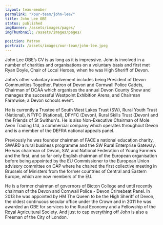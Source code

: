 ```yaml
---
layout: team-member
permalink: "/our-team/john-lee/"
title: John Lee OBE
status: published
imgBanner: /assets/images/pages/
imgThumbnail: /assets/images/pages/

position: Patron
portrait: /assets/images/our-team/john-lee.jpeg
---
```


John Lee OBE’s CV is as long as it is impressive.   John is involved in a number of charities and organisations on a voluntary basis and first met Ryan Doyle, Chair of Local Heroes, when he was High Sheriff of Devon.

John’s other voluntary involvement includes being President of Devon Communities Together, Patron of Devon and Cornwall Police Cadets, Chairman of DCAA which organises the annual Devon County Show and manages the successful Westpoint Exhibition Arena, and Chairman Farmwise; a Devon schools event.

He is currently a Trustee of South West Lakes Trust (SW), Rural Youth Trust (National), NFYFC (National), DFYFC (Devon), Rural Skills Trust (Devon) and the Friends of St Swithun's.  He is also Non-Executive Chairman of Mole Avon Trading Ltd, a commercial company which operates throughout Devon and is a member of the DEFRA national appeals panel.

Previously he was founder chairman of FACE a national education charity, SWARD a rural business programme and the SW Rural Enterprise Gateway.  He was chairman of Devon, SW, and National Federation of Young Farmers and the first, and so far only English chairman of the European organisation before being appointed by the EU Commissioner to the European Union advisory committee on CAP where he chaired the first collective meeting in Brussels of Ministers from the former countries of Central and Eastern Europe, which are now members of the EU.

He is a former chairman of governors of Bicton College and until recently chairman of the Devon and Cornwall Police - Devon Crimebeat Panel.  In 2013 he was appointed by HM The Queen to be the High Sheriff of Devon, the oldest continuous secular office under the Crown and in 2011 he was awarded an OBE for services to the Rural Economy and a Fellowship of the Royal Agricultural Society.  And just to cap everything off John is also a Freeman of the City of London.
